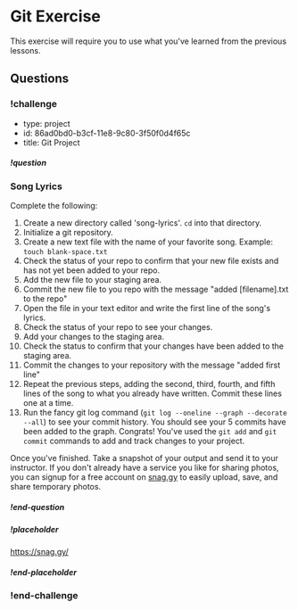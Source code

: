 # Git Exercise

This exercise will require you to use what you've learned from the previous lessons.

## Questions

<!-- Question -->

### !challenge

* type: project
* id: 86ad0bd0-b3cf-11e8-9c80-3f50f0d4f65c
* title: Git Project

##### !question

### Song Lyrics

Complete the following:

1. Create a new directory called 'song-lyrics'. `cd` into that directory.  
1. Initialize a git repository.
1. Create a new text file with the name of your favorite song. Example: `touch blank-space.txt`
1. Check the status of your repo to confirm that your new file exists and has not yet been added to your repo.
1. Add the new file to your staging area.
1. Commit the new file to you repo with the message "added \[filename\].txt to the repo"
1. Open the file in your text editor and write the first line of the song's lyrics.
1. Check the status of your repo to see your changes.
1. Add your changes to the staging area.
1. Check the status to confirm that your changes have been added to the staging area.
1. Commit the changes to your repository with the message "added first line"
1. Repeat the previous steps, adding the second, third, fourth, and fifth lines of the
song to what you already have written. Commit these lines one at a time.
1. Run the fancy git log command (`git log --oneline --graph --decorate --all`)
to see your commit history. You should see your 5 commits have been added to the
graph. Congrats! You've used the `git add` and `git commit` commands to add
and track changes to your project.

Once you've finished. Take a snapshot of your output and send it to your instructor. If you don't already have a service you like for sharing photos, you can signup for a free account on [snag.gy](https://snag.gy/) to easily upload, save, and share temporary photos.

##### !end-question

##### !placeholder

https://snag.gy/<id>

##### !end-placeholder

### !end-challenge
